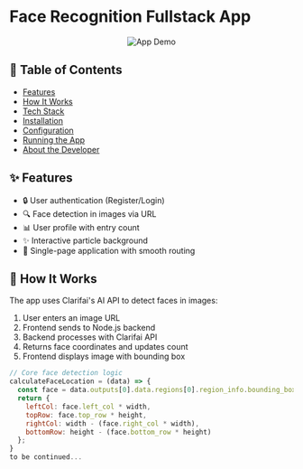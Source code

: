 # Face Recognition Fullstack App

<div align="center">
  <img src="https://via.placeholder.com/800x400?text=Face+Recognition+Demo" alt="App Demo">
</div>

## 📌 Table of Contents
- [Features](#-features)
- [How It Works](#-how-it-works)
- [Tech Stack](#-tech-stack)
- [Installation](#-installation)
- [Configuration](#-configuration)
- [Running the App](#-running-the-app)
- [About the Developer](#-about-the-developer)

## ✨ Features
- 🔒 User authentication (Register/Login)
- 🔍 Face detection in images via URL
- 📊 User profile with entry count
- ✨ Interactive particle background
- 🚀 Single-page application with smooth routing

## 🤖 How It Works
The app uses Clarifai's AI API to detect faces in images:

1. User enters an image URL
2. Frontend sends to Node.js backend
3. Backend processes with Clarifai API
4. Returns face coordinates and updates count
5. Frontend displays image with bounding box

```javascript
// Core face detection logic
calculateFaceLocation = (data) => {
  const face = data.outputs[0].data.regions[0].region_info.bounding_box;
  return {
    leftCol: face.left_col * width,
    topRow: face.top_row * height,
    rightCol: width - (face.right_col * width),
    bottomRow: height - (face.bottom_row * height)
  };
}
to be continued...